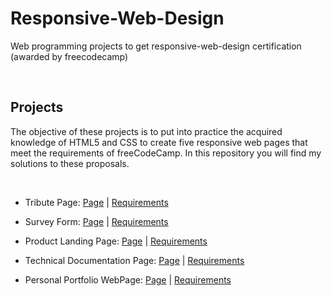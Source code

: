 # Responsive-Web-Design
Web programming projects to get responsive-web-design certification (awarded by freecodecamp)

<br>

## Projects
The objective of these projects is to put into practice the acquired knowledge of HTML5 and CSS to create five responsive web pages that meet the requirements of freeCodeCamp. In this repository you will find my solutions to these proposals.

<br>

* Tribute Page: <a href="https://codepen.io/carlosJCs/pen/vYdBgpb" target="_blank">Page</a> | <a href="https://www.freecodecamp.org/learn/responsive-web-design/responsive-web-design-projects/build-a-tribute-page" target="_blank">Requirements</a>

* Survey Form: <a href="https://codepen.io/carlosJCs/pen/mdXEWqM" target="_blank">Page</a> | <a href="https://www.freecodecamp.org/learn/responsive-web-design/responsive-web-design-projects/build-a-survey-form" target="_blank">Requirements</a>

* Product Landing Page: [Page]() | [Requirements](https://www.freecodecamp.org/learn/responsive-web-design/responsive-web-design-projects/build-a-product-landing-page)

* Technical Documentation Page: [Page]() | [Requirements](https://www.freecodecamp.org/learn/responsive-web-design/responsive-web-design-projects/build-a-technical-documentation-page)

* Personal Portfolio WebPage: [Page]() | [Requirements](https://www.freecodecamp.org/learn/responsive-web-design/responsive-web-design-projects/build-a-personal-portfolio-webpage)